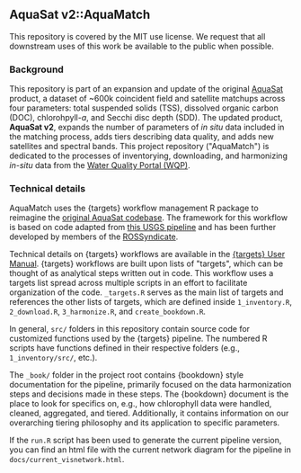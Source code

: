 ## AquaSat v2::AquaMatch

This repository is covered by the MIT use license. We request that all downstream uses of this work be available to the public when possible.

### Background

This repository is part of an expansion and update of the original [AquaSat](https://agupubs.onlinelibrary.wiley.com/doi/10.1029/2019WR024883) product, a dataset of ~600k coincident field and satellite matchups across four parameters: total suspended solids (TSS), dissolved organic carbon (DOC), chlorohpyll-_a_, and Secchi disc depth (SDD). The updated product, **AquaSat v2**, expands the number of parameters of *in situ* data included in the matching process, adds tiers describing data quality, and adds new satellites and spectral bands. This project repository ("AquaMatch") is dedicated to the processes of inventorying, downloading, and harmonizing *in-situ* data from the [Water Quality Portal (WQP)](waterqualitydata.us/). 

### Technical details

AquaMatch uses the {targets} workflow management R package to reimagine the [original AquaSat codebase](https://github.com/GlobalHydrologyLab/AquaSat). The framework for this workflow is based on code adapted from [this USGS pipeline](https://github.com/USGS-R/ds-pipelines-targets-example-wqp) and has been further developed by members of the [ROSSyndicate](https://github.com/rossyndicate).

Technical details on {targets} workflows are available in the  [{targets} User Manual](https://books.ropensci.org/targets/). {targets} workflows are built upon lists of "targets", which can be thought of as analytical steps written out in code. This workflow uses a targets list spread across multiple scripts in an effort to facilitate organization of the code. `_targets.R` serves as the main list of targets and references the other lists of targets, which are defined inside `1_inventory.R`, `2_download.R`, `3_harmonize.R`, and `create_bookdown.R`.

In general, `src/` folders in this repository contain source code for customized functions used by the {targets} pipeline. The numbered R scripts have functions defined in their respective folders (e.g., `1_inventory/src/`, etc.).

The `_book/` folder in the project root contains {bookdown} style documentation for the pipeline, primarily focused on the data harmonization steps and decisions made in these steps. The {bookdown} document is the place to look for specifics on, e.g., how chlorophyll data were handled, cleaned, aggregated, and tiered. Additionally, it contains information on our overarching tiering philosophy and its application to specific parameters.

If the `run.R` script has been used to generate the current pipeline version, you can find an html file with the current network diagram for the pipeline in `docs/current_visnetwork.html`.

